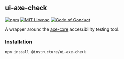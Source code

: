 ## ui-axe-check

[![npm][npm]][npm-url]
[![MIT License][license-badge]][license]
[![Code of Conduct][coc-badge]][coc]

A wrapper around the [axe-core](https://axe-core.org/) accessibility testing tool.

### Installation

```sh
npm install @instructure/ui-axe-check
```

[npm]: https://img.shields.io/npm/v/@instructure/ui-axe-check.svg
[npm-url]: https://npmjs.com/package/@instructure/ui-axe-check
[license-badge]: https://img.shields.io/npm/l/instructure-ui.svg?style=flat-square
[license]: https://github.com/instructure/instructure-ui/blob/master/LICENSE.md
[coc-badge]: https://img.shields.io/badge/code%20of-conduct-ff69b4.svg?style=flat-square
[coc]: https://github.com/instructure/instructure-ui/blob/master/CODE_OF_CONDUCT.md
